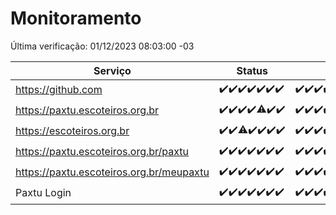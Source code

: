 # Monitoramento

Última verificação: 01/12/2023 08:03:00 -03

|Serviço|Status|Últimas 24h|
|---|---|---|
|https://github.com|<span title="2023-11-24: OK=24">✔️</span><span title="2023-11-25: OK=24">✔️</span><span title="2023-11-26: OK=24">✔️</span><span title="2023-11-27: OK=24">✔️</span><span title="2023-11-28: OK=24">✔️</span><span title="2023-11-29: OK=24">✔️</span><span title="2023-11-30: OK=11">✔️</span>|<span title="30/11/2023 08:04:00 -03 : 200">✔️</span><span title="30/11/2023 09:11:00 -03 : 200">✔️</span><span title="30/11/2023 10:09:00 -03 : 200">✔️</span><span title="30/11/2023 11:05:00 -03 : 200">✔️</span><span title="30/11/2023 12:05:00 -03 : 200">✔️</span><span title="30/11/2023 13:08:00 -03 : 200">✔️</span><span title="30/11/2023 14:06:00 -03 : 200">✔️</span><span title="30/11/2023 15:08:00 -03 : 200">✔️</span><span title="30/11/2023 16:02:00 -03 : 200">✔️</span><span title="30/11/2023 17:06:00 -03 : 200">✔️</span><span title="30/11/2023 18:05:00 -03 : 200">✔️</span><span title="30/11/2023 19:04:00 -03 : 200">✔️</span><span title="30/11/2023 20:06:00 -03 : 200">✔️</span><span title="30/11/2023 21:34:00 -03 : 200">✔️</span><span title="30/11/2023 22:55:00 -03 : 200">✔️</span><span title="30/11/2023 23:26:00 -03 : 200">✔️</span><span title="01/12/2023 00:07:00 -03 : 200">✔️</span><span title="01/12/2023 01:08:00 -03 : 200">✔️</span><span title="01/12/2023 02:06:00 -03 : 200">✔️</span><span title="01/12/2023 03:09:00 -03 : 200">✔️</span><span title="01/12/2023 04:06:00 -03 : 200">✔️</span><span title="01/12/2023 05:08:00 -03 : 200">✔️</span><span title="01/12/2023 06:06:00 -03 : 200">✔️</span><span title="01/12/2023 07:07:00 -03 : 200">✔️</span><span title="01/12/2023 08:03:00 -03 : 200">✔️</span>|
|https://paxtu.escoteiros.org.br|<span title="2023-11-24: OK=24">✔️</span><span title="2023-11-25: OK=24">✔️</span><span title="2023-11-26: OK=24">✔️</span><span title="2023-11-27: OK=24">✔️</span><span title="2023-11-28: OK=23, Falhas=1">⚠️</span><span title="2023-11-29: OK=24">✔️</span><span title="2023-11-30: OK=11">✔️</span>|<span title="30/11/2023 08:04:00 -03 : 200">✔️</span><span title="30/11/2023 09:11:00 -03 : 200">✔️</span><span title="30/11/2023 10:09:00 -03 : 200">✔️</span><span title="30/11/2023 11:05:00 -03 : 200">✔️</span><span title="30/11/2023 12:05:00 -03 : 200">✔️</span><span title="30/11/2023 13:08:00 -03 : 200">✔️</span><span title="30/11/2023 14:06:00 -03 : 200">✔️</span><span title="30/11/2023 15:08:00 -03 : 200">✔️</span><span title="30/11/2023 16:02:00 -03 : 200">✔️</span><span title="30/11/2023 17:06:00 -03 : 200">✔️</span><span title="30/11/2023 18:05:00 -03 : 200">✔️</span><span title="30/11/2023 19:04:00 -03 : 200">✔️</span><span title="30/11/2023 20:06:00 -03 : 200">✔️</span><span title="30/11/2023 21:34:00 -03 : 200">✔️</span><span title="30/11/2023 22:55:00 -03 : 200">✔️</span><span title="30/11/2023 23:26:00 -03 : 200">✔️</span><span title="01/12/2023 00:07:00 -03 : 200">✔️</span><span title="01/12/2023 01:08:00 -03 : 200">✔️</span><span title="01/12/2023 02:06:00 -03 : 200">✔️</span><span title="01/12/2023 03:09:00 -03 : 200">✔️</span><span title="01/12/2023 04:06:00 -03 : 200">✔️</span><span title="01/12/2023 05:09:00 -03 : 200">✔️</span><span title="01/12/2023 06:06:00 -03 : 200">✔️</span><span title="01/12/2023 07:07:00 -03 : 200">✔️</span><span title="01/12/2023 08:03:00 -03 : 200">✔️</span>|
|https://escoteiros.org.br|<span title="2023-11-24: OK=24">✔️</span><span title="2023-11-25: OK=24">✔️</span><span title="2023-11-26: OK=23, Falhas=1">⚠️</span><span title="2023-11-27: OK=24">✔️</span><span title="2023-11-28: OK=24">✔️</span><span title="2023-11-29: OK=24">✔️</span><span title="2023-11-30: OK=11">✔️</span>|<span title="30/11/2023 08:04:00 -03 : 200">✔️</span><span title="30/11/2023 09:11:00 -03 : 200">✔️</span><span title="30/11/2023 10:09:00 -03 : 200">✔️</span><span title="30/11/2023 11:05:00 -03 : 200">✔️</span><span title="30/11/2023 12:05:00 -03 : 200">✔️</span><span title="30/11/2023 13:08:00 -03 : 200">✔️</span><span title="30/11/2023 14:06:00 -03 : 200">✔️</span><span title="30/11/2023 15:08:00 -03 : 200">✔️</span><span title="30/11/2023 16:02:00 -03 : 200">✔️</span><span title="30/11/2023 17:06:00 -03 : 200">✔️</span><span title="30/11/2023 18:05:00 -03 : 200">✔️</span><span title="30/11/2023 19:04:00 -03 : 200">✔️</span><span title="30/11/2023 20:06:00 -03 : 200">✔️</span><span title="30/11/2023 21:34:00 -03 : 200">✔️</span><span title="30/11/2023 22:55:00 -03 : 200">✔️</span><span title="30/11/2023 23:26:00 -03 : 200">✔️</span><span title="01/12/2023 00:07:00 -03 : 200">✔️</span><span title="01/12/2023 01:08:00 -03 : 200">✔️</span><span title="01/12/2023 02:06:00 -03 : 200">✔️</span><span title="01/12/2023 03:09:00 -03 : 200">✔️</span><span title="01/12/2023 04:06:00 -03 : 200">✔️</span><span title="01/12/2023 05:09:00 -03 : 200">✔️</span><span title="01/12/2023 06:06:00 -03 : 200">✔️</span><span title="01/12/2023 07:07:00 -03 : 200">✔️</span><span title="01/12/2023 08:03:00 -03 : 200">✔️</span>|
|https://paxtu.escoteiros.org.br/paxtu|<span title="2023-11-24: OK=24">✔️</span><span title="2023-11-25: OK=24">✔️</span><span title="2023-11-26: OK=24">✔️</span><span title="2023-11-27: OK=24">✔️</span><span title="2023-11-28: OK=24">✔️</span><span title="2023-11-29: OK=24">✔️</span><span title="2023-11-30: OK=11">✔️</span>|<span title="30/11/2023 08:04:00 -03 : 200">✔️</span><span title="30/11/2023 09:11:00 -03 : 200">✔️</span><span title="30/11/2023 10:09:00 -03 : 200">✔️</span><span title="30/11/2023 11:05:00 -03 : 200">✔️</span><span title="30/11/2023 12:05:00 -03 : 200">✔️</span><span title="30/11/2023 13:08:00 -03 : 200">✔️</span><span title="30/11/2023 14:06:00 -03 : 200">✔️</span><span title="30/11/2023 15:08:00 -03 : 200">✔️</span><span title="30/11/2023 16:02:00 -03 : 200">✔️</span><span title="30/11/2023 17:06:00 -03 : 200">✔️</span><span title="30/11/2023 18:05:00 -03 : 200">✔️</span><span title="30/11/2023 19:04:00 -03 : 200">✔️</span><span title="30/11/2023 20:06:00 -03 : 200">✔️</span><span title="30/11/2023 21:34:00 -03 : 200">✔️</span><span title="30/11/2023 22:55:00 -03 : 200">✔️</span><span title="30/11/2023 23:26:00 -03 : 200">✔️</span><span title="01/12/2023 00:07:00 -03 : 200">✔️</span><span title="01/12/2023 01:08:00 -03 : 200">✔️</span><span title="01/12/2023 02:06:00 -03 : 200">✔️</span><span title="01/12/2023 03:09:00 -03 : 200">✔️</span><span title="01/12/2023 04:06:00 -03 : 200">✔️</span><span title="01/12/2023 05:09:00 -03 : 200">✔️</span><span title="01/12/2023 06:06:00 -03 : 200">✔️</span><span title="01/12/2023 07:07:00 -03 : 200">✔️</span><span title="01/12/2023 08:03:00 -03 : 200">✔️</span>|
|https://paxtu.escoteiros.org.br/meupaxtu|<span title="2023-11-24: OK=24">✔️</span><span title="2023-11-25: OK=24">✔️</span><span title="2023-11-26: OK=24">✔️</span><span title="2023-11-27: OK=24">✔️</span><span title="2023-11-28: OK=24">✔️</span><span title="2023-11-29: OK=24">✔️</span><span title="2023-11-30: OK=11">✔️</span>|<span title="30/11/2023 08:04:00 -03 : 200">✔️</span><span title="30/11/2023 09:11:00 -03 : 200">✔️</span><span title="30/11/2023 10:09:00 -03 : 200">✔️</span><span title="30/11/2023 11:05:00 -03 : 200">✔️</span><span title="30/11/2023 12:05:00 -03 : 200">✔️</span><span title="30/11/2023 13:08:00 -03 : 200">✔️</span><span title="30/11/2023 14:06:00 -03 : 200">✔️</span><span title="30/11/2023 15:08:00 -03 : 200">✔️</span><span title="30/11/2023 16:02:00 -03 : 200">✔️</span><span title="30/11/2023 17:06:00 -03 : 200">✔️</span><span title="30/11/2023 18:05:00 -03 : 200">✔️</span><span title="30/11/2023 19:04:00 -03 : 200">✔️</span><span title="30/11/2023 20:06:00 -03 : 200">✔️</span><span title="30/11/2023 21:34:00 -03 : 200">✔️</span><span title="30/11/2023 22:55:00 -03 : 200">✔️</span><span title="30/11/2023 23:26:00 -03 : 200">✔️</span><span title="01/12/2023 00:07:00 -03 : 200">✔️</span><span title="01/12/2023 01:08:00 -03 : 200">✔️</span><span title="01/12/2023 02:06:00 -03 : 200">✔️</span><span title="01/12/2023 03:09:00 -03 : 200">✔️</span><span title="01/12/2023 04:06:00 -03 : 200">✔️</span><span title="01/12/2023 05:09:00 -03 : 200">✔️</span><span title="01/12/2023 06:06:00 -03 : 200">✔️</span><span title="01/12/2023 07:07:00 -03 : 200">✔️</span><span title="01/12/2023 08:03:00 -03 : 200">✔️</span>|
|Paxtu Login|<span title="2023-11-24: OK=24">✔️</span><span title="2023-11-25: OK=24">✔️</span><span title="2023-11-26: OK=24">✔️</span><span title="2023-11-27: OK=24">✔️</span><span title="2023-11-28: OK=24">✔️</span><span title="2023-11-29: OK=24">✔️</span><span title="2023-11-30: OK=11">✔️</span>|<span title="30/11/2023 08:04:00 -03 : 200">✔️</span><span title="30/11/2023 09:11:00 -03 : 200">✔️</span><span title="30/11/2023 10:09:00 -03 : 200">✔️</span><span title="30/11/2023 11:05:00 -03 : 200">✔️</span><span title="30/11/2023 12:05:00 -03 : 200">✔️</span><span title="30/11/2023 13:08:00 -03 : 200">✔️</span><span title="30/11/2023 14:06:00 -03 : 200">✔️</span><span title="30/11/2023 15:08:00 -03 : 200">✔️</span><span title="30/11/2023 16:02:00 -03 : 200">✔️</span><span title="30/11/2023 17:07:00 -03 : 200">✔️</span><span title="30/11/2023 18:05:00 -03 : 200">✔️</span><span title="30/11/2023 19:04:00 -03 : 200">✔️</span><span title="30/11/2023 20:06:00 -03 : 200">✔️</span><span title="30/11/2023 21:34:00 -03 : 200">✔️</span><span title="30/11/2023 22:55:00 -03 : 200">✔️</span><span title="30/11/2023 23:26:00 -03 : 200">✔️</span><span title="01/12/2023 00:07:00 -03 : 200">✔️</span><span title="01/12/2023 01:08:00 -03 : 200">✔️</span><span title="01/12/2023 02:06:00 -03 : 200">✔️</span><span title="01/12/2023 03:09:00 -03 : 200">✔️</span><span title="01/12/2023 04:06:00 -03 : 200">✔️</span><span title="01/12/2023 05:09:00 -03 : 200">✔️</span><span title="01/12/2023 06:06:00 -03 : 200">✔️</span><span title="01/12/2023 07:07:00 -03 : 200">✔️</span><span title="01/12/2023 08:03:00 -03 : 200">✔️</span>|
